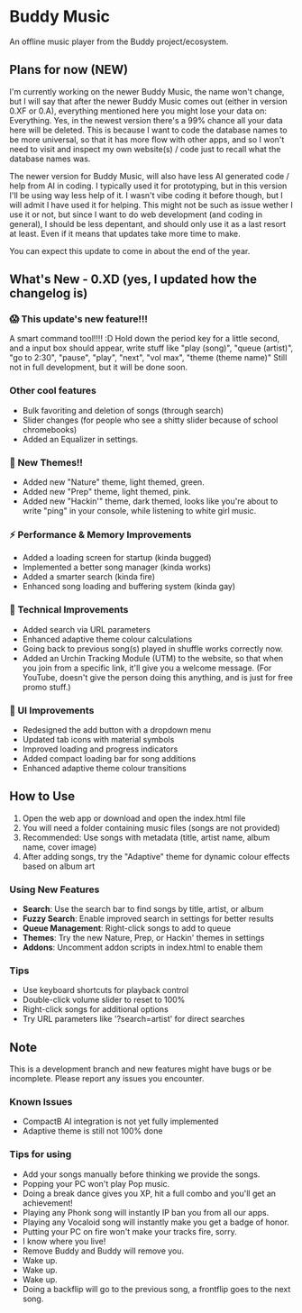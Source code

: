 # Buddy Music
An offline music player from the Buddy project/ecosystem.

## Plans for now (NEW)
I'm currently working on the newer Buddy Music, the name won't change, but I will say that after the newer Buddy Music comes out (either in version 0.XF or 0.A), everything mentioned here you might lose your data on: Everything. Yes, in the newest version there's a 99% chance all your data here will be deleted. This is because I want to code the database names to be more universal, so that it has more flow with other apps, and so I won't need to visit and inspect my own website(s) / code just to recall what the database names was.

The newer version for Buddy Music, will also have less AI generated code / help from AI in coding. I typically used it for prototyping, but in this version I'll be using way less help of it. I wasn't vibe coding it before though, but I will admit I have used it for helping. This might not be such as issue wether I use it or not, but since I want to do web development (and coding in general), I should be less depentant, and should only use it as a last resort at least. Even if it means that updates take more time to make.

You can expect this update to come in about the end of the year.

## What's New - 0.XD (yes, I updated how the changelog is)

### 😱 This update's new feature!!!
A smart command tool!!!! :D
Hold down the period key for a little second, and a input box should appear, write stuff like "play (song)", "queue (artist)", "go to 2:30", "pause", "play", "next", "vol max", "theme (theme name)"
Still not in full development, but it will be done soon.

### Other cool features
- Bulk favoriting and deletion of songs (through search)
- Slider changes (for people who see a shitty slider because of school chromebooks)
- Added an Equalizer in settings.

### 👅 New Themes!!
- Added new "Nature" theme, light themed, green.
- Added new "Prep" theme, light themed, pink.
- Added new "Hackin'" theme, dark themed, looks like you're about to write "ping" in your console, while listening to white girl music.

### ⚡ Performance & Memory Improvements
- Added a loading screen for startup (kinda bugged)
- Implemented a better song manager (kinda works)
- Added a smarter search (kinda fire)
- Enhanced song loading and buffering system (kinda gay)

### 🔧 Technical Improvements
- Added search via URL parameters
- Enhanced adaptive theme colour calculations
- Going back to previous song(s) played in shuffle works correctly now.
- Added an Urchin Tracking Module (UTM) to the website, so that when you join from a specific link, it'll give you a welcome message. (For YouTube, doesn't give the person doing this anything, and is just for free promo stuff.)

### 💅 UI Improvements
- Redesigned the add button with a dropdown menu
- Updated tab icons with material symbols
- Improved loading and progress indicators
- Added compact loading bar for song additions
- Enhanced adaptive theme colour transitions

## How to Use
1. Open the web app or download and open the index.html file
2. You will need a folder containing music files (songs are not provided)
3. Recommended: Use songs with metadata (title, artist name, album name, cover image)
4. After adding songs, try the "Adaptive" theme for dynamic colour effects based on album art

### Using New Features
- **Search**: Use the search bar to find songs by title, artist, or album
- **Fuzzy Search**: Enable improved search in settings for better results
- **Queue Management**: Right-click songs to add to queue
- **Themes**: Try the new Nature, Prep, or Hackin' themes in settings
- **Addons**: Uncomment addon scripts in index.html to enable them

### Tips
- Use keyboard shortcuts for playback control
- Double-click volume slider to reset to 100%
- Right-click songs for additional options
- Try URL parameters like '?search=artist' for direct searches

## Note
This is a development branch and new features might have bugs or be incomplete. Please report any issues you encounter.

### Known Issues
- CompactB AI integration is not yet fully implemented
- Adaptive theme is still not 100% done

### Tips for using
- Add your songs manually before thinking we provide the songs.
- Popping your PC won't play Pop music.
- Doing a break dance gives you XP, hit a full combo and you'll get an achievement!
- Playing any Phonk song will instantly IP ban you from all our apps.
- Playing any Vocaloid song will instantly make you get a badge of honor.
- Putting your PC on fire won't make your tracks fire, sorry.
- I know where you live!
- Remove Buddy and Buddy will remove you.
- Wake up.
- Wake up.
- Wake up.
- Doing a backflip will go to the previous song, a frontflip goes to the next song.
